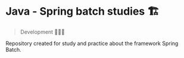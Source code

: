 # Java - Spring batch studies 🏗️

> Development 🧑🏻‍💻

Repository created for study and practice about the framework Spring Batch.